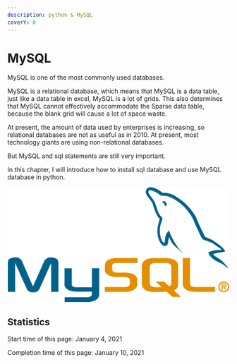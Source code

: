 ```yaml
---
description: python & MySQL
coverY: 0
---
```


# MySQL

MySQL is one of the most commonly used databases.&#x20;

MySQL is a relational database, which means that MySQL is a data table, just like a data table in excel, MySQL is a lot of grids. This also determines that MySQL cannot effectively accommodate the Sparse data table, because the blank grid will cause a lot of space waste.

At present, the amount of data used by enterprises is increasing, so relational databases are not as useful as in 2010. At present, most technology giants are using non-relational databases.

But MySQL and sql statements are still very important.

In this chapter, I will introduce how to install sql database and use MySQL database in python.

![mysql logo](<../../.gitbook/assets/image (10).png>)

## Statistics

Start time of this page: January 4, 2021

Completion time of this page: January 10, 2021
